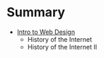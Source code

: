 # Summary

* [Intro to Web Design](intro_to_web_design.md)
   * History of the Internet
   * History of the Internet II

